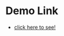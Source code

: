 <h1>Demo Link</h1>
<ul>
  <li>
    <a href="https://alirezamohammadi-git.github.io/JS-Fun-Webcam/" target="_blank">click here to see!</a>
  </li>
</ul>
